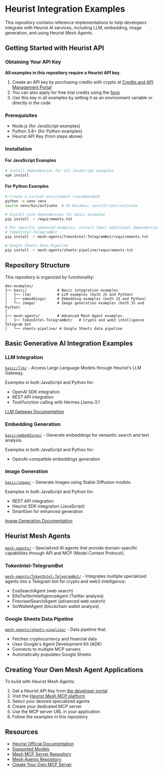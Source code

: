 # Heurist Integration Examples

This repository contains reference implementations to help developers integrate with Heurist AI services, including LLM, embedding, image generation, and using Heurist Mesh Agents.

## Getting Started with Heurist API

### Obtaining Your API Key
**All examples in this repository require a Heurist API key.**

1. Create an API key by purchasing credits with crypto at [Credits and API Management Portal](https://heurist.ai/credits)
2. You can also apply for free trial credits using the [form](https://dev-api-form.heurist.ai/)
3. Use this key in all examples by setting it as an environment variable or directly in the code

### Prerequisites
- Node.js (for JavaScript examples)
- Python 3.8+ (for Python examples)
- Heurist API Key (from steps above)

### Installation

#### For JavaScript Examples
```bash
# Install dependencies for all JavaScript examples
npm install
```

#### For Python Examples
```bash
# Create a virtual environment (recommended)
python -m venv venv
source venv/bin/activate  # On Windows: venv\Scripts\activate

# Install core dependencies for basic examples
pip install -r requirements.txt

# For specific advanced examples, install their additional dependencies:
# TokenIntel-TelegramBot
pip install -r mesh-agents/TokenIntel-TelegramBot/requirements.txt

# Google Sheets Data Pipeline
pip install -r mesh-agents/sheets-pipeline/requirements.txt
```

## Repository Structure

This repository is organized by functionality:

```
dev-examples/
├── basic/              # Basic integration examples
│   ├── llm/            # LLM examples (both JS and Python)
│   ├── embeddings/     # Embedding examples (both JS and Python)
│   └── image/          # Image generation examples (both JS and Python)
│
├── mesh-agents/        # Advanced Mesh Agent examples
│   ├── TokenIntel-TelegramBot/   # Crypto and web3 intelligence Telegram bot
│   └── sheets-pipeline/ # Google Sheets data pipeline
```

## Basic Generative AI Integration Examples

### LLM Integration
[`basic/llm/`](basic/llm/) - Access Large Language Models through Heurist's LLM Gateway.

Examples in both JavaScript and Python for:
- OpenAI SDK integration
- REST API integration
- Tool/function calling with Hermes Llama-3.1

[LLM Gateway Documentation](https://docs.heurist.ai/dev-guide/llm-gateway/introduction)

### Embedding Generation
[`basic/embeddings/`](basic/embeddings/) - Generate embeddings for semantic search and text analysis.

Examples in both JavaScript and Python for:
- OpenAI-compatible embeddings generation

### Image Generation
[`basic/image/`](basic/image/) - Generate images using Stable Diffusion models.

Examples in both JavaScript and Python for:
- REST API integration
- Heurist SDK integration (JavaScript)
- SmartGen for enhanced generation

[Image Generation Documentation](https://docs.heurist.ai/dev-guide/image-generation/introduction)

## Heurist Mesh Agents

[`mesh-agents/`](mesh-agents/) - Specialized AI agents that provide domain-specific capabilities through API and MCP (Model Context Protocol).

### TokenIntel-TelegramBot
[`mesh-agents/TokenIntel-TelegramBot/`](mesh-agents/TokenIntel-TelegramBot/) - Integrates multiple specialized agents into a Telegram bot for crypto and web3 intelligence:

- ExaSearchAgent (web search)
- ElfaTwitterIntelligenceAgent (Twitter analysis)
- FirecrawlSearchAgent (advanced web search)
- SolWalletAgent (blockchain wallet analysis)

### Google Sheets Data Pipeline
[`mesh-agents/sheets-pipeline/`](mesh-agents/sheets-pipeline/) - Data pipeline that:

- Fetches cryptocurrency and financial data
- Uses Google's Agent Development Kit (ADK)
- Connects to multiple MCP servers
- Automatically populates Google Sheets

## Creating Your Own Mesh Agent Applications

To build with Heurist Mesh Agents:

1. Get a Heurist API Key from [the developer portal](https://dev-api-form.heurist.ai/)
2. Visit the [Heurist Mesh MCP platform](https://mcp.heurist.ai/)
3. Select your desired specialized agents
4. Create your dedicated MCP server
5. Use the MCP server URL in your application
6. Follow the examples in this repository

## Resources

- [Heurist Official Documentation](https://docs.heurist.ai/introduction)
- [Supported Models](https://docs.heurist.ai/dev-guide/supported-models)
- [Mesh MCP Server Repository](https://github.com/heurist-network/heurist-mesh-mcp-server)
- [Mesh Agents Repository](https://github.com/heurist-network/heurist-agent-framework/tree/main/mesh)
- [Create Your Own MCP Server](https://github.com/heurist-network/heurist-agent-framework/tree/main/mesh)